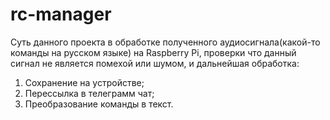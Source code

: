 # rc-manager
Суть данного проекта в обработке полученного аудиосигнала(какой-то команды на русском языке) на Raspberry Pi, проверки
что данный сигнал не является помехой или шумом, и дальнейшая обработка:
1. Сохранение на устройстве;
2. Перессылка в телеграмм чат;
3. Преобразование команды в текст.